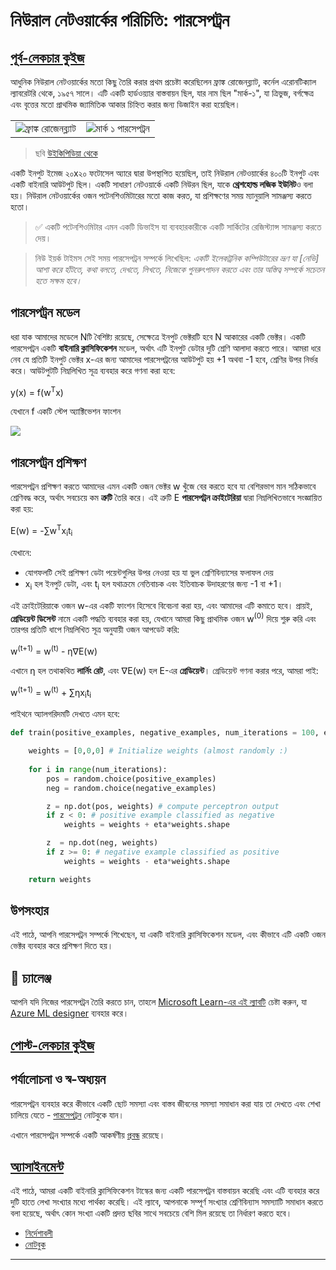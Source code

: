 <!--
CO_OP_TRANSLATOR_METADATA:
{
  "original_hash": "c34cbba802058b6fa267e1a294d4e510",
  "translation_date": "2025-09-23T07:51:23+00:00",
  "source_file": "lessons/3-NeuralNetworks/03-Perceptron/README.md",
  "language_code": "bn"
}
-->
# নিউরাল নেটওয়ার্কের পরিচিতি: পারসেপট্রন

## [পূর্ব-লেকচার কুইজ](https://ff-quizzes.netlify.app/en/ai/quiz/5)

আধুনিক নিউরাল নেটওয়ার্কের মতো কিছু তৈরি করার প্রথম প্রচেষ্টা করেছিলেন ফ্রাঙ্ক রোজেনব্ল্যাট, কর্নেল এরোনটিক্যাল ল্যাবরেটরি থেকে, ১৯৫৭ সালে। এটি একটি হার্ডওয়্যার বাস্তবায়ন ছিল, যার নাম ছিল "মার্ক-১", যা ত্রিভুজ, বর্গক্ষেত্র এবং বৃত্তের মতো প্রাথমিক জ্যামিতিক আকার চিহ্নিত করার জন্য ডিজাইন করা হয়েছিল।

|      |      |
|--------------|-----------|
|<img src='images/Rosenblatt-wikipedia.jpg' alt='ফ্রাঙ্ক রোজেনব্ল্যাট'/> | <img src='images/Mark_I_perceptron_wikipedia.jpg' alt='মার্ক ১ পারসেপট্রন' />|

> ছবি [উইকিপিডিয়া থেকে](https://en.wikipedia.org/wiki/Perceptron)

একটি ইনপুট ইমেজ ২০x২০ ফটোসেল অ্যারে দ্বারা উপস্থাপিত হয়েছিল, তাই নিউরাল নেটওয়ার্কের ৪০০টি ইনপুট এবং একটি বাইনারি আউটপুট ছিল। একটি সাধারণ নেটওয়ার্কে একটি নিউরন ছিল, যাকে **থ্রেশহোল্ড লজিক ইউনিট**ও বলা হয়। নিউরাল নেটওয়ার্কের ওজন পটেনশিওমিটারের মতো কাজ করত, যা প্রশিক্ষণের সময় ম্যানুয়ালি সামঞ্জস্য করতে হতো।

> ✅ একটি পটেনশিওমিটার এমন একটি ডিভাইস যা ব্যবহারকারীকে একটি সার্কিটের রেজিস্ট্যান্স সামঞ্জস্য করতে দেয়।

> নিউ ইয়র্ক টাইমস সেই সময় পারসেপট্রন সম্পর্কে লিখেছিল: *একটি ইলেকট্রনিক কম্পিউটারের ভ্রূণ যা [নেভি] আশা করে হাঁটতে, কথা বলতে, দেখতে, লিখতে, নিজেকে পুনরুৎপাদন করতে এবং তার অস্তিত্ব সম্পর্কে সচেতন হতে সক্ষম হবে।*

## পারসেপট্রন মডেল

ধরা যাক আমাদের মডেলে Nটি বৈশিষ্ট্য রয়েছে, সেক্ষেত্রে ইনপুট ভেক্টরটি হবে N আকারের একটি ভেক্টর। একটি পারসেপট্রন একটি **বাইনারি ক্লাসিফিকেশন** মডেল, অর্থাৎ এটি ইনপুট ডেটার দুটি শ্রেণি আলাদা করতে পারে। আমরা ধরে নেব যে প্রতিটি ইনপুট ভেক্টর x-এর জন্য আমাদের পারসেপট্রনের আউটপুট হয় +1 অথবা -1 হবে, শ্রেণির উপর নির্ভর করে। আউটপুটটি নিম্নলিখিত সূত্র ব্যবহার করে গণনা করা হবে:

y(x) = f(w<sup>T</sup>x)

যেখানে f একটি স্টেপ অ্যাক্টিভেশন ফাংশন

<!-- img src="http://www.sciweavers.org/tex2img.php?eq=f%28x%29%20%3D%20%5Cbegin%7Bcases%7D%0A%20%20%20%20%20%20%20%20%20%2B1%20%26%20x%20%5Cgeq%200%20%5C%5C%0A%20%20%20%20%20%20%20%20%20-1%20%26%20x%20%3C%200%0A%20%20%20%20%20%20%20%5Cend%7Bcases%7D%20%5C%5C%0A&bc=White&fc=Black&im=jpg&fs=12&ff=arev&edit=0" align="center" border="0" alt="f(x) = \begin{cases} +1 & x \geq 0 \\ -1 & x < 0 \end{cases} \\" width="154" height="50" / -->
<img src="images/activation-func.png"/>

## পারসেপট্রন প্রশিক্ষণ

পারসেপট্রন প্রশিক্ষণ করতে আমাদের এমন একটি ওজন ভেক্টর w খুঁজে বের করতে হবে যা বেশিরভাগ মান সঠিকভাবে শ্রেণিবদ্ধ করে, অর্থাৎ সবচেয়ে কম **ত্রুটি** তৈরি করে। এই ত্রুটি E **পারসেপট্রন ক্রাইটেরিয়া** দ্বারা নিম্নলিখিতভাবে সংজ্ঞায়িত করা হয়:

E(w) = -&sum;w<sup>T</sup>x<sub>i</sub>t<sub>i</sub>

যেখানে:

* যোগফলটি সেই প্রশিক্ষণ ডেটা পয়েন্টগুলির উপর নেওয়া হয় যা ভুল শ্রেণিবিন্যাসের ফলাফল দেয়
* x<sub>i</sub> হল ইনপুট ডেটা, এবং t<sub>i</sub> হল যথাক্রমে নেতিবাচক এবং ইতিবাচক উদাহরণের জন্য -1 বা +1।

এই ক্রাইটেরিয়াকে ওজন w-এর একটি ফাংশন হিসেবে বিবেচনা করা হয়, এবং আমাদের এটি কমাতে হবে। প্রায়ই, **গ্রেডিয়েন্ট ডিসেন্ট** নামে একটি পদ্ধতি ব্যবহার করা হয়, যেখানে আমরা কিছু প্রাথমিক ওজন w<sup>(0)</sup> দিয়ে শুরু করি এবং তারপর প্রতিটি ধাপে নিম্নলিখিত সূত্র অনুযায়ী ওজন আপডেট করি:

w<sup>(t+1)</sup> = w<sup>(t)</sup> - &eta;&nabla;E(w)

এখানে &eta; হল তথাকথিত **লার্নিং রেট**, এবং &nabla;E(w) হল E-এর **গ্রেডিয়েন্ট**। গ্রেডিয়েন্ট গণনা করার পরে, আমরা পাই:

w<sup>(t+1)</sup> = w<sup>(t)</sup> + &sum;&eta;x<sub>i</sub>t<sub>i</sub>

পাইথনে অ্যালগরিদমটি দেখতে এমন হবে:

```python
def train(positive_examples, negative_examples, num_iterations = 100, eta = 1):

    weights = [0,0,0] # Initialize weights (almost randomly :)
        
    for i in range(num_iterations):
        pos = random.choice(positive_examples)
        neg = random.choice(negative_examples)

        z = np.dot(pos, weights) # compute perceptron output
        if z < 0: # positive example classified as negative
            weights = weights + eta*weights.shape

        z  = np.dot(neg, weights)
        if z >= 0: # negative example classified as positive
            weights = weights - eta*weights.shape

    return weights
```


## উপসংহার

এই পাঠে, আপনি পারসেপট্রন সম্পর্কে শিখেছেন, যা একটি বাইনারি ক্লাসিফিকেশন মডেল, এবং কীভাবে এটি একটি ওজন ভেক্টর ব্যবহার করে প্রশিক্ষণ দিতে হয়।

## 🚀 চ্যালেঞ্জ

আপনি যদি নিজের পারসেপট্রন তৈরি করতে চান, তাহলে [Microsoft Learn-এর এই ল্যাবটি](https://docs.microsoft.com/en-us/azure/machine-learning/component-reference/two-class-averaged-perceptron?WT.mc_id=academic-77998-cacaste) চেষ্টা করুন, যা [Azure ML designer](https://docs.microsoft.com/en-us/azure/machine-learning/concept-designer?WT.mc_id=academic-77998-cacaste) ব্যবহার করে।

## [পোস্ট-লেকচার কুইজ](https://ff-quizzes.netlify.app/en/ai/quiz/6)

## পর্যালোচনা ও স্ব-অধ্যয়ন

পারসেপট্রন ব্যবহার করে কীভাবে একটি ছোট সমস্যা এবং বাস্তব জীবনের সমস্যা সমাধান করা যায় তা দেখতে এবং শেখা চালিয়ে যেতে - [পারসেপট্রন](Perceptron.ipynb) নোটবুকে যান।

এখানে পারসেপট্রন সম্পর্কে একটি আকর্ষণীয় [প্রবন্ধ](https://towardsdatascience.com/what-is-a-perceptron-basics-of-neural-networks-c4cfea20c590) রয়েছে।

## [অ্যাসাইনমেন্ট](lab/README.md)

এই পাঠে, আমরা একটি বাইনারি ক্লাসিফিকেশন টাস্কের জন্য একটি পারসেপট্রন বাস্তবায়ন করেছি এবং এটি ব্যবহার করে দুটি হাতে লেখা সংখ্যার মধ্যে পার্থক্য করেছি। এই ল্যাবে, আপনাকে সম্পূর্ণ সংখ্যার শ্রেণিবিন্যাস সমস্যাটি সমাধান করতে বলা হয়েছে, অর্থাৎ কোন সংখ্যা একটি প্রদত্ত ছবির সাথে সবচেয়ে বেশি মিল রয়েছে তা নির্ধারণ করতে হবে।

* [নির্দেশাবলী](lab/README.md)
* [নোটবুক](lab/PerceptronMultiClass.ipynb)

---

